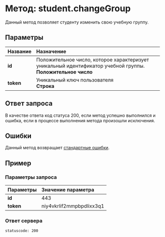 # Метод: student.changeGroup<a name="student.changeGroup"/>

Данный метод позволяет студенту изменить свою учебную группу.

## Параметры
| Название     | Назначение     |
| :------------- | :------------- |
| **id**       | Положительное число, которое характеризует уникальный идентификатор учебной группы.  <br>**Положительное число**
| **token** | Уникальный ключ пользователя<br>**Строка**

## Ответ запроса
В качестве ответа код статуса 200, если метод успешно выполнился и ошибка, если в процессе выполнения метода произошли исключения.


## Ошибки
Данный метод возвращает [стандартные ошибки](#errors).<br>

## Пример

### Параметры запроса
| Параметры | Значение параметра     |
| :------------- | :------------- |
| **id**       | 443       |
| **token**       | niy4vkrlif2mmpbpdlixx3q1

### Ответ сервера

```
statuscode: 200
```
